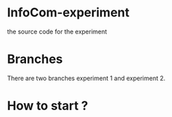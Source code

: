 # InfoCom-experiment
the source code for the experiment

# Branches
There are two branches experiment 1 and experiment 2.

# How to start ?
